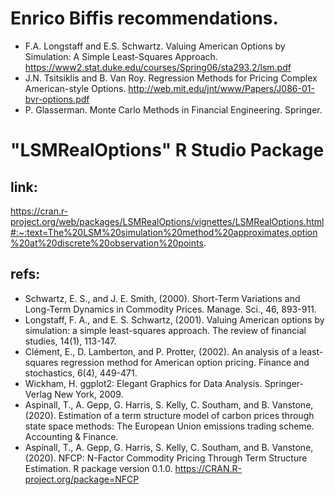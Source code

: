 # Enrico Biffis recommendations.
- F.A. Longstaff and E.S. Schwartz. Valuing American Options by Simulation: A Simple
Least-Squares Approach.
https://www2.stat.duke.edu/courses/Spring06/sta293.2/lsm.pdf
- J.N. Tsitsiklis and B. Van Roy. Regression Methods for Pricing Complex American-style
Options. http://web.mit.edu/jnt/www/Papers/J086-01-bvr-options.pdf
- P. Glasserman. Monte Carlo Methods in Financial Engineering. Springer.

# "LSMRealOptions" R Studio Package 
## link:
https://cran.r-project.org/web/packages/LSMRealOptions/vignettes/LSMRealOptions.html#:~:text=The%20LSM%20simulation%20method%20approximates,option%20at%20discrete%20observation%20points.
## refs:
- Schwartz, E. S., and J. E. Smith, (2000). Short-Term Variations and Long-Term Dynamics in Commodity Prices. Manage. Sci., 46, 893-911.
- Longstaff, F. A., and E. S. Schwartz, (2001). Valuing American options by simulation: a simple least-squares approach. The review of financial studies, 14(1), 113-147.
- Clément, E., D. Lamberton, and P. Protter, (2002). An analysis of a least-squares regression method for American option pricing. Finance and stochastics, 6(4), 449-471.
- Wickham, H. ggplot2: Elegant Graphics for Data Analysis. Springer-Verlag New York, 2009.
- Aspinall, T., A. Gepp, G. Harris, S. Kelly, C. Southam, and B. Vanstone, (2020). Estimation of a term structure model of carbon prices through state space methods: The European Union emissions trading scheme. Accounting & Finance.
- Aspinall, T., A. Gepp, G. Harris, S. Kelly, C. Southam, and B. Vanstone, (2020). NFCP: N-Factor Commodity Pricing Through Term Structure Estimation. R package version 0.1.0. https://CRAN.R-project.org/package=NFCP

